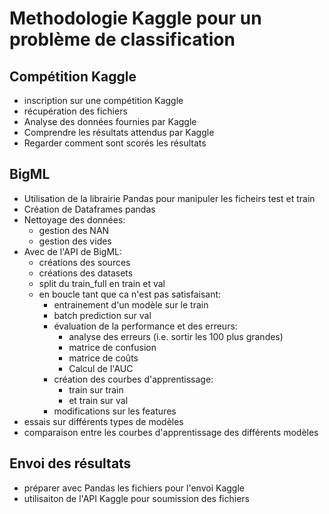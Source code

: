 # Methodologie Kaggle pour un problème de classification

## Compétition Kaggle

- inscription sur une compétition Kaggle
- récupération des fichiers
- Analyse des données  fournies par Kaggle
- Comprendre les résultats attendus par Kaggle
- Regarder comment sont scorés les résultats

## BigML

- Utilisation de la librairie Pandas pour manipuler les ficheirs test et train
- Création de Dataframes pandas
- Nettoyage des données:
  - gestion des NAN
  - gestion des vides
- Avec de l'API de BigML:
  - créations des sources
  - créations des datasets
  - split du train_full en train et val
  - en boucle tant que ca n'est pas satisfaisant:
    - entrainement d'un modèle sur le train
    - batch prediction sur val
    - évaluation de la performance et des erreurs:
      - analyse des erreurs (i.e. sortir les 100 plus grandes)
      - matrice de confusion
      - matrice de coûts
      - Calcul de l'AUC
    - création des courbes d'apprentissage:
      - train sur train
      - et train sur val
    - modifications sur les features
- essais sur différents types de modèles
- comparaison entre les courbes d'apprentissage des différents modèles

## Envoi des résultats

- préparer avec Pandas les fichiers pour l'envoi Kaggle
- utilisaiton de l'API Kaggle pour soumission des fichiers
